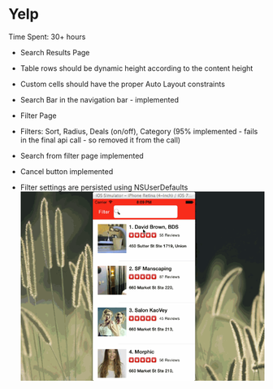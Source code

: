 Yelp
====
Time Spent: 30+ hours

* Search Results Page
 * Table rows should be dynamic height according to the content height
 * Custom cells should have the proper Auto Layout constraints 
 * Search Bar in the navigation bar - implemented


* Filter Page
 * Filters: Sort, Radius, Deals (on/off), Category (95% implemented - fails in the final api call - so removed it from the call)
 * Search from filter page implemented
 * Cancel button implemented
 * Filter settings are persisted using NSUserDefaults
![Alt text](https://raw.githubusercontent.com/hchhatbar/Yelp/master/Yelp/yelp_gif.gif "Yelp")
